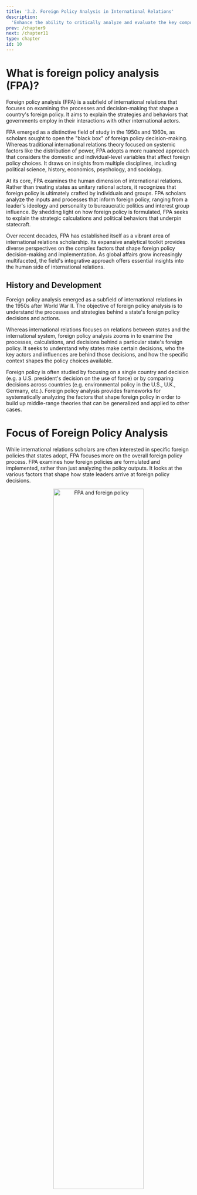 ```yaml
---
title: '3.2. Foreign Policy Analysis in International Relations'
description:
  'Enhance the ability to critically analyze and evaluate the key components of foreign policy, including the level of analysis, decision-making models, and factors influencing foreign policy decisions.'
prev: /chapter9
next: /chapter11
type: chapter
id: 10
---
```


<exercise id="1" title="Introduction To Foreign Policy Analysis And Foreign Policy In IR">      


# What is foreign policy analysis (FPA)?

Foreign policy analysis (FPA) is a subfield of international relations that focuses on examining the processes and decision-making that shape a country's foreign policy. It aims to explain the strategies and behaviors that governments employ in their interactions with other international actors.

FPA emerged as a distinctive field of study in the 1950s and 1960s, as scholars sought to open the "black box" of foreign policy decision-making. Whereas traditional international relations theory focused on systemic factors like the distribution of power, FPA adopts a more nuanced approach that considers the domestic and individual-level variables that affect foreign policy choices. It draws on insights from multiple disciplines, including political science, history, economics, psychology, and sociology.

At its core, FPA examines the human dimension of international relations. Rather than treating states as unitary rational actors, it recognizes that foreign policy is ultimately crafted by individuals and groups. FPA scholars analyze the inputs and processes that inform foreign policy, ranging from a leader's ideology and personality to bureaucratic politics and interest group influence. By shedding light on how foreign policy is formulated, FPA seeks to explain the strategic calculations and political behaviors that underpin statecraft.

Over recent decades, FPA has established itself as a vibrant area of international relations scholarship. Its expansive analytical toolkit provides diverse perspectives on the complex factors that shape foreign policy decision-making and implementation. As global affairs grow increasingly multifaceted, the field's integrative approach offers essential insights into the human side of international relations.

## History and Development

Foreign policy analysis emerged as a subfield of international relations in the 1950s after World War II. The objective of foreign policy analysis is to understand the processes and strategies behind a state's foreign policy decisions and actions.

Whereas international relations focuses on relations between states and the international system, foreign policy analysis zooms in to examine the processes, calculations, and decisions behind a particular state's foreign policy. It seeks to understand why states make certain decisions, who the key actors and influences are behind those decisions, and how the specific context shapes the policy choices available.

Foreign policy is often studied by focusing on a single country and decision (e.g. a U.S. president's decision on the use of force) or by comparing decisions across countries (e.g. environmental policy in the U.S., U.K., Germany, etc.). Foreign policy analysis provides frameworks for systematically analyzing the factors that shape foreign policy in order to build up middle-range theories that can be generalized and applied to other cases.

# Focus of Foreign Policy Analysis

While international relations scholars are often interested in specific foreign policies that states adopt, FPA focuses more on the overall foreign policy process. FPA examines how foreign policies are formulated and implemented, rather than just analyzing the policy outputs. It looks at the various factors that shape how state leaders arrive at foreign policy decisions.

<center> <img src="modules\FPA and foreign policy.png" alt="FPA and foreign policy" width="70%" /> </center>

<br>

Some key aspects of foreign policy analysis include:

- Understanding the process through which foreign policy decisions are made, such as the roles of different government institutions, interest groups, public opinion, and individual leaders.
- Identifying the factors that constrain or enable foreign policy options for state leaders, like a country's relative power, economic conditions, and relationships with allies.
- Studying how psychological factors like perception, misperception, and cognitive biases can influence foreign policy choices.
- Examining whether foreign policy decisions are made through rational cost-benefit analyses versus being shaped by non-rational factors like emotions, values, or historical analogies.
- Analyzing the domestic and bureaucratic politics that affect how state interests and preferences are defined in foreign policy.

# Three Paradigmatic works of Foreign Policy Analysis

**Richard Synder** contributed a focus on the decision making process itself as part of the explanation, rather than just foreign policy outputs. For example, the decision making process, such as voting, will influence a country's foreign policy.

**James Rosenau** developed actor-specific theory that would lead to the development of generalizable propositions at the level of middle-range theory. Based on Rosenau's work, a policy is based on the actor behavior. For example, we think that in the case of a trade war, the US acted aggressively because overall the US attitude was like that from the start.

**Harold and Margaret Sprout** believed that foreign policy can only be explained with reference to the psycho-milieu (the psychological, situational, political and social contexts) of the individuals involved in decision making. They thought that foreign policy can be explained based on psychology or reaction to the context. For example, Soeharto's authoritarian behavior had an impact on Indonesian foreign policy during the New Order era.

<center> <img src="modules\paradigmatic of FPA.png" alt="paradigmatic of FPA" width="70%" /> </center>


</exercise>

<exercise id="2" title="Level Of Analysis In Foreign Policy Decision Making">      

# Level of Analysis in Foreign Policy Decision Making

## Individual-level analysis

Individual-level analysis involves understanding how the human decision-making process influences foreign policy. Foreign policy making is much more likely than domestic policy making to be centered on a country’s top leadership.

Some key factors considered in individual-level analysis:

- **Cognitive Factors**: How do decision makers perceive the world and process information? What are their core beliefs and paradigms? How do they interpret new information? Cognitive biases can skew perceptions.
- **Emotional Factors**: Emotions like fear, anger, or grief can shape policy choices. Stressful situations may impair rational thinking. Psychological traits like risk tolerance play a role.
- **Psychological Factors**: Personality traits, mental health, ego, ambitions - these can determine if leaders are aggressive, cautious, reactive, or proactive. Psychological biases influence interpretation of events.
- **Biological Factors**: Health issues, medications, sleep patterns, or substance use can impact judgment and energy levels. Age and generational experiences may shape perspectives.
- **Perceptions**: How do leaders view threats, opportunities, and options? Flawed threat perceptions can lead to missteps. Optimism or pessimism colors choices. Selective perception reinforces biases.

Understanding how these individual-level factors shape foreign policy decision making provides insight into why leaders make certain choices. Psychology, emotions, biology, and perceptions fundamentally influence human behavior and judgment.

## State Level Analysis

State level analysis examines how factors within a state influence its foreign policy decisions and actions. This includes aspects like the type of government, political culture, and domestic actors like bureaucracies.

### Type of Government

The type of government a country has affects how foreign policy decisions are made. In authoritarian governments, the leader often has absolute power over foreign policy. Democratic governments tend to have more diverse inputs, oversight, and constraints on executive power over foreign policy. Parliamentary systems allow for faster policy changes while presidential systems generally promote more continuity.

### Political Culture

A country's history, values, ideology, and beliefs shape its political culture and outlook on international relations. Political culture helps determine what foreign policy goals and actions are seen as legitimate or acceptable. For example, pacifist cultures are less likely to support military interventions.

### Bureaucracies

Government agencies and bureaucracies are important actors in foreign policymaking. They provide intelligence, analysis, options, and implementation plans to leaders. Larger bureaucracies can develop institutional cultures and capabilities that shape what policy options get priority. Competing bureaucracies can lead to rivalries over policy.

## System-Level Analysis

System-level analysis focuses on the external constraints on foreign policy that arise from the structure of the international system. Countries do not make foreign policy decisions in a vacuum - they must account for systemic factors like power dynamics, economic realities, and international norms.

**Power Relationships**

The distribution of power in the international system affects foreign policy decision-making. The number of great powers and how they relate to one another is important. A multipolar system with several powerful actors creates different constraints than a bipolar system with two superpowers or a unipolar system with one hegemon. The global and regional context of power also matters.

**Economic Realities**

Economic interdependence between states and relative gains/losses factor into foreign policy calculations. Seeking absolute economic gains is often tempered by concerns over relative gains compared to other states. Economic sanctions and incentives are tools used to influence foreign policy behavior.

**International Norms**

Prevailing norms and expectations around issues like human rights, non-intervention, and weapons non-proliferation shape foreign policy options. Reputation and credibility matter when states consider adhering to or violating international norms. Norms evolve over time and state actions can modify norms.

<center> <img src="modules\levels of analysis.png]" alt="levels of analysis" width="70%" /> </center>

<br>

## Case Study: The Vietnam War

The Vietnam War presents an interesting case study for foreign policy analysis. The war lasted from 1955 to 1975, with direct U.S. involvement from 1965 to 1973. There are several key factors that influenced U.S. foreign policy decisions during this time:

**Individual Level**

- President Lyndon B. Johnson's personality and leadership style impacted his decisions to escalate and continue the war. As an ambitious politician, he felt pressure not to be the first president to "lose a war."
- Secretary of Defense Robert McNamara pushed for the use of statistical analysis and "metrics" to measure success in Vietnam. This focus on data versus reality on the ground contributed to continued involvement.
- Cognitive biases and the " anchoring effect" caused leaders to stick with their initial assessments that victory could be achieved.

**State Level**

- The organizational bureaucracy of the military and defense departments enabled continuation of failed policies. Dissenting perspectives were pushed aside.
- Congress initially gave broad war powers to the President without oversight, enabling unilateral decision making.

**System Level**

- The Cold War environment and containment policy led to the view that loss in Vietnam meant loss of credibility globally.
- Domino theory exaggerated risks of communism spreading across Southeast Asia.

In summary, the complex foreign policy decisions during the Vietnam War can be analyzed through the three levels of FPA theory. Cognitive biases, individual beliefs, organizational factors, and the Cold War system all combined to shape the tragic decisions made by U.S. leaders.


</exercise>

<exercise id="3" title="Understanding Models Of Decision Making In Foreign Policy Analysis">      

# Why we should study Foreign Policy Analysis?

FPA examines the decision-making process involved in making foreign policy, including the key actors, institutions, beliefs, perceptions, and domestic and international pressures that influence policy choices. It seeks to shed light on how and why foreign policy decisions are made.

At its core, FPA seeks to understand and explain the causes and consequences of foreign policy decisions. It is an interdisciplinary field, drawing on theories and insights from psychology, sociology, economics, history, and other fields to enrich explanations for foreign policy behavior.

Some key questions examined in FPA include:

- How do domestic politics and institutions shape foreign policy decisions?
- What role do individual leaders and their beliefs play in foreign policy choices?
- How do states perceive and misperceive each other?
- Why do conflicts between states emerge and how are they resolved?
- How and why do foreign policies change over time?

By studying real-world cases, FPA scholars build and test theories about foreign policy decision-making and behavior. The goal is to develop generalized explanations for why states act the way they do in the international arena.

# The differences of FPA before and after 1950

Before the 1950s, Foreign Policy Analysis (FPA) primarily focused on the outcomes and outputs of foreign policy decisions. Analysts sought to describe and explain the foreign policies that states pursued without much consideration for the underlying decision-making process. The analytical focus was on what policies states adopted rather than how and why they made those decisions.

After the 1950s, FPA underwent significant changes as the field incorporated insights from cognitive and social psychology.

In essence, post-1950s FPA adopted a decision-making approach focused on comprehending the inputs, process, and outputs of foreign policy. Analysts aimed to elucidate the cognitive patterns, biases, motivations, and perceptions of decision-makers that drive state behavior. This contrasted sharply with pre-1950s FPA that simply looked at foreign policy outputs devoid of process analysis.

# Biases on Decision-Making Process 

Decision makers often encounter cognitive biases that influence their judgements during policy making. These biases stem from the inherent limitations in human cognition and perception. Some common biases include:

**Cognitive Biases**

- **Focusing on short-term benefits** rather than considering longer-term consequences. Leaders may opt for quick wins rather than solutions that require more time and effort.
- **Preference for past choices** - Leaders often prefer alternatives that are in line with their previous decisions, even if new options may be more beneficial.
- **Single alternative focus** - Fixating on only one policy option rather than considering multiple alternatives. This narrow focus can overlook better solutions.
- **Wishful thinking** - Leaders tend to favor outcomes they desire, leading them to subjectively assess options and risks.
- **Overconfidence** - Overestimating one's own abilities while underestimating challenges or opponents. This hubris leads to risky gambles based on false self-assurance.
- **Groupthink** - Conformity to a consensus view in a group that discourages dissenting opinions. This convergence leads to poor decisions going unchallenged.
- **Selective information processing** - Paying attention to facts that reinforce pre-existing positions while ignoring contradicting evidence. This bias entrenches beliefs and dismisses critical analysis.

# Types of Decision

One major way to classify foreign policy decisions is based on their timeframe and relationship to other decisions. The main types include:

- **One-shot (single) decisions**: These are isolated, non-repeated decisions that the policymaker makes only once. Examples could include recognizing a new government after a coup, or deciding to go to war. They do not directly connect to past or future decisions.
- **Interactive decisions**: These involve repeated interactions between two or more states in an ongoing relationship, like negotiations or arms races. The interactions are interdependent, so each decision influences the next one. For example, two states engaging in a series of negotiations have interactive decisions, where offers in one round impact the next.
- **Sequential decisions**: These are a series of decisions that are related over time but made individually rather than interactively. Early choices set the context for later ones. An example could be a state deciding first whether to seek nuclear weapons, next whether to test them, and then later whether to deploy them. Each choice sets the stage for the next phase.
- **Sequential-interactive decisions**: The most complex type, these combine sequential choices by one policymaker with interactive decisions vis-a-vis another actor. For instance, an extended conflict has sequential decisions within each government about their military strategy combined with interactive exchanges like ceasefire offers between the governments.

# Model of Decision-Making

## Rational Actor Model (RAM)

The Rational Actor Model (RAM) assumes that decision makers are rational actors who make policy choices based on a rational calculation of costs and benefits. According to RAM, leaders identify foreign policy problems, determine goals, gather information, develop alternative solutions, analyze the costs and benefits of each alternative, and select the optimal policy option that maximizes benefits.

RAM has its roots in economics and uses concepts such as utility maximization to model decision making. It assumes that actors have consistent, ordered preferences and make decisions systematically based on available information. However, RAM has limitations. Critics argue that real-world policymaking rarely follows such a linear, rational process due to cognitive limitations and time constraints. The theory of bounded rationality recognizes that rationality is limited by the information available, cognitive limitations, and time constraints.

### The steps of Rational Model of Decision Making

**A set of steps in the rational model (Greg Crashman,1993)** :
- Identify problem
- Identify and rank goals (preferences)
- Gather information (this can be ongoing)
- Identify alternatives for reaching goals
- Analyze alternatives by considering consequences and effectiveness (costs and benefits) of each alternative and probabilities associated with success (transitivity)
- Select alternative that maximizes chances of selecting best alternative as determined in step five
- Implement decision
- Monitor and evaluate

# Game Theory Model (GTM)


The Game Theory Model (GTM) views foreign policy decisions as strategic choices made in an interactive decision making environment. GTM uses game theory and concepts like payoffs, strategies, and equilibria to analyze decision making. It examines how a state's foreign policy is shaped by strategic interactions with other states.

According to GTM, leaders look at domestic politics and international systemic factors when making decisions. GTM has been used to analyze decisions made by states, terrorist groups, and governments. It simplifies complex state relationships into strategic games with equilibria. GTM provides insights into counterintuitive behaviors between states based on their interdependent decisions.

In every game in game theory there are 3 components, namely **Actor, Strategy and Rules**. These rules can also be in the form of rewards or punishments for actors. In game theory there is also equilibrium, namely 'the outcome that most likely'

Some key game theory models used in foreign policy analysis are Prisoner's Dilemma and Chicken Game. These models have implications for strategies like precommitment and brinkmanship in foreign policy. Tit-for-Tat is a game theory strategy that promotes cooperation based on reciprocity. Overall, GTM views foreign policy decisions as strategic choices shaped by both domestic and international factors. It provides a systematic way to analyze interactive decision making.

<center> <img src="modules\game theory and RAM.png" alt="game theory and RAM" width="70%" /> </center>

<br>

### Prisoner's Dilemma

Prisoner's dilemma is an example of a game in game theory and uses one-shot decision making and there are 2 actors. Analysis of this dilemma can provide insights into how states and other actors make decisions under constrained information.

Analysis example:

In the prisoner's dilemma, there are two suspects who are questioned separately by the police. Each suspect has a choice - they can either accept the police's offer to testify against their partner, or they can refuse and remain loyal. This decision is made with limited information since the suspects do not know what choice the other will make and cannot communicate beforehand.

Strategy:

1. They can accept the offer offered by the police. This means they testify and confront each other against their fellow suspects
2. They can refuse the police's offer and remain loyal to their partners (other suspects). Remaining loyal may have many drawbacks because other suspects are not guaranteed to do the same

Because the players do not know the other's decision, they will choose the option that gives them the best personal outcome, which is to accept the deal and testify. This is called minimax behavior - both players avoid the worst possible outcome from the other's choices. Since both suspects testify, the police do not need to offer a generous deal.

However, if the prisoners could communicate before deciding, they could agree to both reject the deal and refrain from testifying against each other, preventing the police from connecting them to additional crimes. The inability to coordinate decisions results in a less optimal outcome for both prisoners.

**Application in prisoner's dilemma:**

Payoffs (possible outcomes):

- -5: this is the worst result, the suspect who gets this will get a heavy sentence because the other suspect gave the police testimony about himself
- -2 : this is better than the worst. The suspect still felt the loss because he had to be imprisoned for a while as a result of being determined by the police to have committed a lesser crime
- 2 : this result is slightly better because the suspect accepted the police's offer of a deal and was offered leniency
- 5: a suspect who accepts an offer of agreement by the police gets the best results if the other suspect refuses to cooperate and rejects the police's offer and cooperates with the other suspect

<center> <img src="modulesPD example FPA.png" alt="PD example FPA" width="70%" /> </center>

<br>

## Chicken Game

Chicken Game is a model used in game theory to analyze decision making between two actors in a high stakes situation. The premise is that two actors engage in a dangerous act, and whoever "swerves" or backs down first is the loser. This tests resolve and willingness to accept risk.

Some key aspects of Chicken Game are:

- Brinkmanship - the strategy of pushing a dangerous situation to the brink of catastrophe in order to force the other actor to back down. This tests nerves and resolve.
- Precommitment - the act of committing to a course of action by eliminating your own ability to back out. This signals to the other actor that you will not swerve or back down.

A classic example is the nuclear arms race during the Cold War. The US and Soviet Union continued building larger and larger stockpiles of nuclear weapons to signal their resolve. Neither wanted to be the first to back down from the arms race, but if neither did, the result could be mutual nuclear annihilation.

Chicken Game illustrates how ego, reputation, and domestic political pressure can cause states to engage in risky brinkmanship despite potentially catastrophic outcomes. Understanding Chicken Game dynamics can shed light on nuclear deterrence, territorial disputes, outbreaks of war, and other foreign policy challenges involving reputational stakes and high risks.

**Analysis example**:

2 car drivers drive their cars facing each other. And they drive each other straight. The one who turns his car first loses.

• If both cars swerve each other, they both lose but prevent the worst outcome, namely a collision.
• If only 1 driver swerves his car, he loses more than if both drivers swerve their car.

Ranked :

1. Winner (other drivers avoid)
2. Survivor (both avoid)
3. Sucker (other driver wins)
4. Crash (no one avoids it)

Example of a real life case: nuclear

To win the Chicken Game, a player must do whatever it takes to win and avoid losing, this is called 'precommitment'. In the analysis example, this can be done by deactivating the driver's steering wheel. This is a signal to other players that they will not shy away. Because of this, Chicken Game has implications for 'brinkmanship'. Brinkmanship is the act of pushing a dangerous situation to the brink of destruction in order to gain maximum profit and prevent other players from avoiding it. 

## Tit-For-Tat

The tit-for-tat strategy is a game theory approach that confronts the challenges presented in the prisoner's dilemma analysis. This strategy aims to create the best possible outcome for both prisoners in the prisoner's dilemma scenario.

The outline of the tit-for-tat strategy is:

1. When arrested for the first time, do not betray your partner.
2. When caught again: do what the other player did when they were previously caught. If they betrayed you, betray them back. If they cooperated, cooperate back.

In essence, tit-for-tat is a cooperative strategy based on mutual retaliation. The goal is to incentivize cooperation from the other player through a "one betrayal for one betrayal" approach. If the other player cooperates, you cooperate back to reward and encourage that behavior. If they betray, you betray back to punish the behavior.

The tit-for-tat thinking involves:

- Never being the first to betray your partner.
- Only retaliating after the other player has already betrayed you first.
- Forgiving after a single retaliation.

This sets up a reciprocal system of retaliation that aims to maximize cooperation between the two prisoners. The winner is the prisoner who can effectively cooperate while also punishing betrayals when absolutely required. By balancing cooperation and measured retaliation, the tit-for-tat strategy creates the possibility for the best outcome for both players.

</exercise>

<exercise id="4" title="Factor Affecting Foreign Policy Decision">      

Foreign policy decisions are complex and influenced by various psychological factors, necessitating a psychological approach to Foreign Policy Decision Making (FPDM). These factors include information processing, framing, cognitive biases, and the personal attributes and beliefs of leaders.

# Psychological Factors

Psychological factors that shape foreign policy decision making encompass cognitive consistency, evoked sets, emotions, images, belief systems, analogies, leaders' personality and leadership style. 

Psychological factors shaping foreign policy decision making:
1. Cognitive consistency
2. Evoked set
3. Emotions
4. Images
5. Belief systems and schemes
6. Analogies and learning
7. Leaders' personality
8. Leadership style

## Cognitive consistency

Decision makers often exhibit cognitive consistency, relying on information consistent with their pre-existing images and beliefs. This can lead to overconfidence and the dismissal of alternative perspectives, influenced by factors like family background and education.

## Evoked set

Evoked sets are things that are already known as a set of information (white paper, presidential decree, etc.). Evoked sets influence the first thing decision-makers think about when they receive new information.

## Emotions

Emotions, such as fear, anger, and desire for revenge, can profoundly impact decision-making and are influenced by both domestic and international events. Leaders are known to be influenced by mass opinion which is also influenced by domestic and international events. This emotional analysis can also be seen from how decision-makers make public speeches

For example: when Bush gave a speech a week after the 9/11 incident, his speech often contained repetitions of caring for mothers and children which indicated his empathetic attitude and repeated repetition of North Korea as the cause of terrorism which indicated his hatred for North Korea. Which can be seen that emotions are also influenced by existing pressures.

## Images

Images, or stereotypes, obtained from strategic balance, perceived opportunity or threat, and perceived culture, simplify decision-makers' views but may also introduce bias.

## Belief, belief systems, and schema

 Belief systems and schemas influence foreign policy preferences, potentially hindering the consideration of better alternatives. Belief can prevent the formation of better alternatives and become biased. Moreover, belief influences how leaders process information

## Analogies and learning

Analogies and learning involve leaders equating current events with past occurrences, impacting decision-making shortcuts. However, learning from analogies can lead to flawed results if the situations are not sufficiently similar.

## Leaders' personality

Leaders' personality traits, encompassing temperament, cognitions, motives, and social context, significantly influence foreign policy decisions. For example, insecurity can shape leaders' policy choices and affect how they handle emotions.

- Temperament: a person's style of behavior and typical way of responding
- Cognitions: factors such as beliefs, values, and attitude
- Motives: goals and defense mechanisms
- Social context: observation of factors such as gender, class, race, culture, ethnicity, and generation

## Leadership style

Analyzing leadership style is crucial in understanding decision-making processes. Leaders may be responsive to constraints, either challenging or respecting them, and demonstrate openness or closure to information. Motivations, whether problem-focused or relationship-focused, further shape decision-making. For instance, an accommodative leadership style, as seen in Indonesia's President Jokowi, emphasizes building relations and overcoming differences with other actors. Jokowi's policy, marked by respecting constraints and being open to information, reflects his accommodative approach in international relations.

<center> <img src="modules\leadership style.png" alt="leadership style.png" width="70%" /> </center>

<br>

**Responsive to constraints**

- Challenges constraints: leaders face existing problems more
- Respect constraints: leaders only follow previous leaders' decisions or avoid problems

**Openness to information**
- Closed: closed to information (could be because the media in that country is limited)
- Open: open to information from anyone

**Motivation**
	**Problem focus (focus on solving problems)**
		- Expansionistic: focuses on spreading its power to other countries
		- Incremental: focus on flexible solutions and avoid obstacles that would limit leaders
		- Directive: focus on your own view
		- Reactive: focuses on what could possibly be done at the time of the incident and considers the opinions of other important actors
	**Relationship focus (focus on building relationships)**
		- Evangelistic: focuses on persuading others to follow one's thinking
		- Charismatic: focuses on carrying out the agenda by involving other people in the process
		- Consultative: focuses on what other actors will do
		- Accommodative: focus on overcoming differences with other actors

Example of Leadership Style analysis:

Indonesia's president Jokowi's policy in his first period tends towards continuing the state attitude of the previous president, meaning his response in facing constraints is RESPECT CONSTRAINTS (can be seen from him continuing the maritime policy of sinking ships). Information openness in the Jokowi era is open, which means OPEN TO INFORMATION. Jokowi's policy is more about establishing relations with other countries such as China and he is more focused on multilateral and bilateral which means he is ACCOMODATIVE

# International, Domestic, and Cultural Factors

Decision making is a complex process influenced by many factors. From heads of state deciding on foreign policy to corporate executives developing business strategy, decision makers must take into account variables at the international, domestic, and cultural levels. This paper will provide an overview and analysis of some of the key international, domestic, and cultural factors that impact decision making.

On the international stage, foreign policy choices are shaped heavily by strategic considerations, alliances, deterrence, and regional power dynamics. Domestically, internal politics, economic health, and public opinion pressure constrain decision makers. Furthermore, deep-rooted cultural tendencies can sway choices differently across societies. By understanding these factors, we gain insight into how and why decisions are made the way they are.

## International Factors in Foreign Policy Decision Making

Foreign policy decisions are typically made in a strategic setting, weighing a country's own interests and goals against the anticipated actions of other nations. Countries tend to make foreign policy moves in response to or anticipation of the moves of allies, enemies, and other international powers.

For example, U.S. foreign policy during the Georgian crisis in 2008 was implemented largely in response to Russia's actions in Georgia. The U.S. provided support to Georgia in part to take a stand against Russia's aggression. Similarly, U.S. policy on missile defense shield installations in Europe is made with consideration of how it will affect decisions by Russia as well as European allies like Poland and the Czech Republic. Factors like the global arms race, the deterrence of adversaries, the type of regime an adversary has, strategic surprises, and of course the state of key alliances all play into foreign policy decisions. Ultimately most major foreign policy moves are made strategically with other state actors in mind, weighing anticipated responses and changes to the global status quo.

## Domestic Factors

As public opinion, economic conditions, and domestic political concerns often determine what actions are feasible for leaders, domestic factors frequently have a decisive influence on foreign policy decision making.

A government's foreign policy choices are constrained by the mood and priorities of its populace. Public opinion can limit options, as leaders want to pursue policies with a reasonable level of popular legitimacy and support. However, the public itself is influenced by media framing and elite debates that shape how foreign policy choices are perceived.

A country's domestic economic conditions also factor heavily into its foreign policy. Foreign policy decisions are commonly made based on economic interests and impacted by budgetary constraints. For example, economic motivations and trade interests were an impetus behind the U.S. "opening" of China under Nixon.

Furthermore, domestic political dynamics frequently affect foreign policy. Concerns like maintaining coalitions and preparing for upcoming elections lead politicians to favor some decisions over others. Interest groups lobby and influence representatives to back policies that will benefit them. The varying ideologies within a diverse ruling party or coalition also shape what options are on the table.

## Economic Interests

Foreign policy decisions are often influenced by the state's economic interests. For example, a nation may use foreign policy to gain access to markets for its goods and services. By promoting free trade agreements and lowering trade barriers, a country can potentially sell more of its exports.

Similarly, foreign policy can aim to ensure access to raw materials, energy resources, and other economic inputs. Securing a steady flow of oil and other commodities is a frequent goal. Military interventions or security partnerships may also be pursued when economic assets are threatened.

Governments additionally craft foreign policy to benefit major domestic industries. Policies that help nationally strategic sectors like technology, manufacturing, agriculture etc. are prioritized. Foreign aid and development programs may even be shaped around helping recipient countries purchase exports.

There are often economic motivations behind foreign policy choices. Countries want access to resources, markets and opportunities abroad. Supporting trade, local industries and commerce is a key domestic political concern as well. Ultimately, economic power and growth are major priorities for any nation.

## Cultural Factors

Culture and values play an important role in how decisions are made across different societies and geographic regions. Each culture exhibits a distinctive style and approach to decision making that reflects their values, norms, and leadership philosophies. Understanding these cultural differences is key for successful international relations and cross-cultural business engagement.

Research by management scholar Maris Martinsons found significant differences between American, Chinese, and Japanese business leaders in their cultural approaches to decision making. These provide insightful examples of how culture shapes thinking on decisions.

**American Decision Making Style**

The American decision making style emphasizes individualism, direct communication, quick decisions, and tolerance for risk and failure. This reflects American cultural values of autonomy, action-orientation, and innovation. Americans tend to make decisions quickly to enable progress, accept the associated risks, and take responsibility for the outcomes.

**Chinese Decision Making Style**

Chinese decision making emphasizes collective consensus and harmony. The cultural values of community and hierarchy lead to decisions being made slowly and cautiously with extensive group consultation. Chinese leaders avoid risk and fear "losing face", so make conservative choices after careful deliberation. Decisions reflect the needs of the group over individuals.

**Japanese Decision Making Style**

Japan's decision making style emphasizes collective responsibility, consensus, and saving face. Japanese cultural values like harmony and respect for authority figures lead to extensive group consultation and joint decision ownership. Decisions are made slowly and conservatively to avoid mistakes and maintain the group's reputation.

Cultural values clearly influence how leaders in different societies approach important decisions. Understanding these differences allows for more effective cross-cultural relations and international collaboration. Flexibility to bridge the cultural divides can lead to better informed choices.

</exercise>

<exercise id="5" title="Public Opinion, Media And Foreign Policy">      


The media plays an increasingly influential role in foreign policy around the world. As technology has enabled the widespread and rapid dissemination of information, the way governments make decisions on the global stage has fundamentally changed. No longer can foreign policy formation happen behind closed doors without scrutiny from the public. The media acts as a critical link between governments and their citizens, shaping public opinion on international affairs. 

At the same time, the media has become an active environment that foreign policy decision-makers must navigate. How issues and events are framed in the news influences policy choices and strategies. Governments invest significant resources into managing their image and messaging in the media through public relations techniques like "spin." While the media empowers the public, it also provides an opportunity for governments to manipulate public opinion to align with policy goals. The complex interplay between the media, public opinion, and foreign policymaking is integral to understanding international relations in the modern world.

This content will explore the variables that define the media's role in foreign policy. From political communication regimes to news values, many factors determine how the media covers global affairs and how this coverage in turn impacts policy decisions. Understanding these dynamics is key to evaluating the media's growing clout in international relations.

## Political Communication Regime 

The political communication regime refers to the overall system and structure for political communication in a given country or state. It encompasses the laws, norms, patterns, and practices that govern the relationship between political actors, media organizations, and the public.

Some key aspects of a political communication regime include:

- **Laws and regulations** - These involve rules around freedom of speech, press freedom, censorship, access to information, licensing of media outlets, etc. For example, an authoritarian regime may impose strict censorship and control over media. A democratic regime tends to have strong protections for press freedom.
- **Media-state relations** - This refers to the level of independence or connection between media organizations and the governing regime. State-controlled media vs private/independent media. 
- **Media-public relations** - The norms around media's role in informing the public, mobilizing citizens, and representing public opinion or national interests.
- **Media bias** - The extent to which media coverage skews in favor of or against particular political actors, parties, or viewpoints. Examples include state-run media as propaganda vs objective professional journalism.
- **Media effects** - Beliefs around media's power to influence public opinion and voting behavior. Political actors may respond differently depending on whether they see media as all-powerful or inconsequential.

So in summary, a country's political communication regime shapes the ground rules for how information spreads, discourse occurs, and the public forms political preferences. Different regime types lead to very different media environments and practices.

## Government Communication Policy

Communication policies adopted by governments directly impact media environments and operations within a state. Governments enact communication policies that set various rules and regulations for media organizations and practitioners to follow. 

These rules and regulations can cover areas like censorship, access to information, licensing requirements, content guidelines, legal liability, and ownership restrictions. More authoritarian states tend to impose tighter controls over media, including banning certain topics, requiring pre-publication review, and using state media for propaganda. More democratic states allow greater press freedoms, but may still impose some content regulations, liability laws, and access restrictions.

A government's communication policy shapes the landscape in which media outlets operate. Strict policies limit the ability of journalists to investigate and report freely. More open policies enable the media to serve as watchdog over society. But even in democracies, governments look to manage public perception and may withhold information or pressure media over coverage. The prevailing communication policy dictates what boundaries exist for media and just how independent journalism can function within a state.

## Political Economy of Media

The political economy of media refers to the ownership structures, funding models, and influence of market forces on mass media. Key factors here include:

- Ownership - Media outlets may be owned by governments, individuals, non-profits or corporations. State/public media generally has different incentives than private media focused on profits. Concentrated private ownership can limit diversity of voices. 
- Profit incentives - For-profit media seeks to maximize revenue, which impacts what content gets coverage based on what is most commercially viable. This can lead to sensationalism, infotainment and soft news over public interest coverage.
- Advertising influence - Media reliant on advertising revenue will shape content to avoid offending advertisers and provide programming amenable to commercial breaks.
- Consolidation and conglomeration - Mergers of media companies into huge conglomerates limit competition and diversity of voices as a few giants dominate markets. Their size also increases political lobbying influence.
- Market forces - In commercial media, bottom line economics and the drive for profits, ratings, circulation etc. dictate decision making over public service. Competition for audience attention and share can push extremes over balanced coverage.
- Labor trends - Cost-cutting pressure has led to decline of investigative journalism as resources are not invested into in-depth, expensive reporting. Less journalism jobs/training opportunities impact quality.

The political economy shapes the structure and environment of media systems. It determines what types of content get priority and influences the diversity of voices and viewpoints represented in media ecosystems.

## Communication Channels and Technologies

Both traditional and new media formats make up the communication channels and technologies that exist within a country. Traditional media formats include print media such as newspapers, magazines, and books, as well as broadcast media like radio and television. With the rise of the internet and digital technologies, new media formats have emerged and gained prominence. 

Some key new media formats include:

- **Websites and Blogs** - Online platforms for sharing text, images, video, and other multimedia content. Websites can belong to established news organizations, while blogs offer individual perspectives.
- **Social Media** - Platforms like Facebook, Twitter, Instagram, and TikTok allow users to create profiles, share updates, and interact with each other. Social media facilitates rapid sharing of information.
- **Video Streaming** - Services like YouTube and TikTok let users upload and share video content to mass audiences. Live streaming has also emerged as an influential format. 
- **Podcasting** - Audio content delivered via RSS feeds or apps that users can download and listen to on-demand. Podcasts cover every genre from news to comedy.
- **Messaging Apps** - Smartphone apps like WhatsApp, Telegram, Signal, and WeChat enable private chats as well as group messaging. These facilitate person-to-person communication.

The rise of digital media has diversified the landscape, allowing more voices to be heard. However, traditional formats like print and broadcast media still retain influence in most countries. The media landscape is a mix of old and new formats.

## Media as Foreign Policy Environment

The foreign policy decision-making process takes place within an environment that is partly created by the media. The media play a key role in influencing policymaking through their ability to set the agenda and frame issues for the public and policymakers.

Several ways the media impacts the foreign policy environment:

- The media shape public opinion on foreign policy issues, which in turn influences policymakers who take into account the "public mood." This is especially true in democratic systems where governments are accountable to voters.
- Media coverage brings certain foreign policy topics to the public's attention while ignoring others, affecting what issues policymakers focus on and prioritize. This "agenda-setting" role of the media is important in deciding what is up for debate and discussion.
- How the media "frames" foreign policy issues also impacts policymaking. Certain attributes, images, stereotypes and narratives used in coverage influence how issues are understood and interpreted by the public and elites.
- Media coverage provides policymakers with information about how their policies and messaging strategies are being received. This can compel leaders to adapt their decisions and communications tactics.
- Intensive media coverage during international crises creates pressure on policymakers and limits their options. The "CNN effect" and real-time reporting accelerates decision-making.
- Media narratives commenting on a government's competence and morality can shape reputations and influence legitimacy and public support for leaders and policies.

Overall, accounting for the media environment is crucial in foreign policymaking. Governments must manage the media effectively to shape narratives, public opinion and the policy agenda in their favor.

## Media Management in Foreign Policy

Governments engage in various techniques of media management (MM) to influence the media environment in both foreign and domestic policy issues. One of the most common techniques is known as "spin." 

Spin involves coordination between different government and administration bodies dealing with a range of policy topics. The goal is to ensure all spin participants are synchronized and coordinated so that the administration speaks with "one voice." This unified messaging allows the government to put its desired frame or perspective on issues.

Some examples of spin techniques include:

- Press conferences with officials from multiple agencies or departments to show a unified position.
- "Background" meetings between government spokespeople and selected journalists to explain policy goals and shape coverage.
- Leaking selective information or trial balloons through third parties.
- Timing announcements and policy launches for moments when the message can dominate the news cycle.
- Rapid response or rebuttals to emerging narratives in media coverage that go against government messaging goals.

Spin is essentially a way for governments to proactively try to manage the media environment and public perceptions rather than just reacting to ongoing coverage. When coordinated successfully, spin techniques can help advance a government's foreign policy interests and agenda through the media.

## Conclusion

Public opinion influences governments’ foreign policy decisions (more so in democracies than in authoritarian states), but governments also manipulate public opinion. There were double-sided effects of the media such as the agenda-setting and framing perspectives of the media.  

Key takeaways:

- The foreign policy decision-making process takes place within an environment partly created by the media. The techniques of media management (MM) in foreign policy (as well as internal issues) are varied.

- Governments set the rules and regulations according to the general Communication Regime pattern of that state. However, the media can influence policy as an input variable in decision making and also serve as an output or "sounding board" that leaders must relate to.

- The media has effects like agenda-setting and framing that impact public opinion. Public opinion in turn influences governments, but governments also try to manipulate public opinion through media management techniques like "spin."

- Media performance in influencing foreign policy is dictated by factors like the state's political communication regime, government communication policy, media's political-economy structure, communication channels, and functions.

In conclusion, the media and public opinion have a complex, two-way dynamic with governments and their foreign policy decisions. Neither fully controls the other, but both exert influence.

</exercise>


